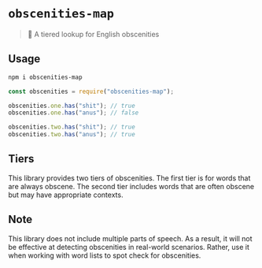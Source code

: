 # `obscenities-map`

> 📖 A tiered lookup for English obscenities

## Usage

```sh
npm i obscenities-map
```

```js
const obscenities = require("obscenities-map");

obscenities.one.has("shit"); // true
obscenities.one.has("anus"); // false

obscenities.two.has("shit"); // true
obscenities.two.has("anus"); // true
```

## Tiers

This library provides two tiers of obscenities. The first tier is for words that are always obscene. The second tier includes words that are often obscene but may have appropriate contexts.

## Note

This library does not include multiple parts of speech. As a result, it will not be effective at detecting obscenities in real-world scenarios. Rather, use it when working with word lists to spot check for obscenities.
